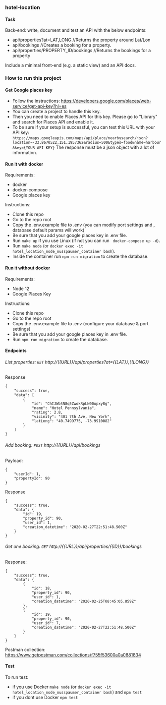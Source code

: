 ### hotel-location

#### Task

Back-end: write, document and test an API with the below endpoints:
* api/properties?at=LAT,LONG	//Returns the property around Lat/Lon
* api/bookings	//Creates a booking for a property.
* api/properties/PROPERTY_ID/bookings	//Returns the bookings for a property

Include a minimal front-end (e.g. a static view) and an API docs.

### How to run this project

#### Get Google places key

* Follow the instructions: https://developers.google.com/places/web-service/get-api-key?hl=es
* You can create a project to handle this key.
* Then you need to enable Places API for this key. Please go to "Library" and search for Places API and enable it.
* To be sure if your setup is successful, you can test this URL with your API key:
```https://maps.googleapis.com/maps/api/place/nearbysearch/json?location=-33.8670522,151.1957362&radius=500&types=food&name=harbour&key={YOUR API KEY}```
The response must be a json object with a lot of information.

#### Run it with docker
Requirements:
* docker
* docker-compose
* Google places key

Instructions:
* Clone this repo
* Go to the repo root
* Copy the .env.example file to .env (you can modify port settings and , database default params will work)
* Be sure that you add your google places key in .env file.
* Run ``` make up ``` if you use Linux (if not you can run ``` docker-compose up -d```).
* Run ``` make node ``` (or ```docker exec -it hotel_location_node_nusspaumer_container bash```).
* Inside the container run ```npm run migration``` to create the database.

#### Run it without docker
Requirements:
* Node 12
* Google Places Key

Instructions:
* Clone this repo
* Go to the repo root
* Copy the .env.example file to .env (configure your database & port settings)
* Be sure that you add your google places key in .env file.
* Run ```npm run migration``` to create the database.

#### Endpoints

###### List properties: ```GET``` http://{{URL}}/api/properties?at={{LAT}},{{LONG}}

Response
```
{
    "success": true,
    "data": [
        {
            "id": "ChIJWbSN8q5ZwokRpLN00upxy8g",
            "name": "Hotel Pennsylvania",
            "rating": 2.8,
            "vicinity": "401 7th Ave, New York",
            "latLong": "40.7499775, -73.9910082"
        }
    ]
}
```

###### Add booking: ```POST``` http://{{URL}}/api/bookings

Payload:

```
{
	"userId": 1,
	"propertyId": 90
}
```

Response
```
{
    "success": true,
    "data": {
        "id": 19,
        "property_id": 90,
        "user_id": 1,
        "creation_datetime": "2020-02-27T22:51:48.500Z"
    }
}
```

###### Get one booking: ```GET``` http://{{URL}}/api/properties/{{ID}}/bookings

Response:
```
{
    "success": true,
    "data": {
        {
            "id": 18,
            "property_id": 90,
            "user_id": 1,
            "creation_datetime": "2020-02-25T08:45:05.859Z"
        },
        {
            "id": 19,
            "property_id": 90,
            "user_id": 7,
            "creation_datetime": "2020-02-27T22:51:48.500Z"
        }
    }
}
```

Postman collection: https://www.getpostman.com/collections/f755f53600a0a0881834

#### Test
To run test:

* if you use Docker ```make node``` (or ```docker exec -it hotel_location_node_nusspaumer_container bash```) and ```npm test```
* if you dont use Docker ```npm test```